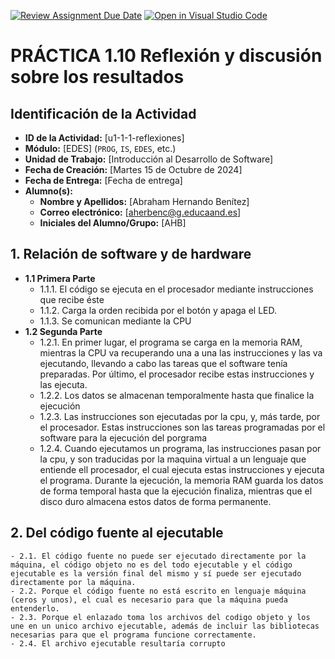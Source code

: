 [![Review Assignment Due Date](https://classroom.github.com/assets/deadline-readme-button-22041afd0340ce965d47ae6ef1cefeee28c7c493a6346c4f15d667ab976d596c.svg)](https://classroom.github.com/a/Z6NE2ogx)
[![Open in Visual Studio Code](https://classroom.github.com/assets/open-in-vscode-2e0aaae1b6195c2367325f4f02e2d04e9abb55f0b24a779b69b11b9e10269abc.svg)](https://classroom.github.com/online_ide?assignment_repo_id=16551536&assignment_repo_type=AssignmentRepo)
# PRÁCTICA 1.10 Reflexión y discusión sobre los resultados
## Identificación de la Actividad
- **ID de la Actividad:** [u1-1-1-reflexiones]
- **Módulo:** [EDES] (`PROG`, `IS`, `EDES`, etc.)
- **Unidad de Trabajo:** [Introducción al Desarrollo de Software]
- **Fecha de Creación:** [Martes 15 de Octubre de 2024]
- **Fecha de Entrega:** [Fecha de entrega]
- **Alumno(s):** 
  - **Nombre y Apellidos:** [Abraham Hernando Benítez]
  - **Correo electrónico:** [aherbenc@g.educaand.es]
  - **Iniciales del Alumno/Grupo:** [AHB]

## 1. Relación de software y de hardware
- **1.1 Primera Parte**
    - 1.1.1. El código se ejecuta en el procesador mediante instrucciones que recibe éste
    - 1.1.2. Carga la orden recibida por el botón y apaga el LED.
    - 1.1.3. Se comunican mediante la CPU
- **1.2 Segunda Parte**
    - 1.2.1. En primer lugar, el programa se carga en la memoria RAM, mientras la CPU va recuperando una a una las instrucciones y las va ejecutando, llevando a cabo las tareas que el software tenía                       preparadas. Por último, el procesador recibe estas instrucciones y las ejecuta.
    - 1.2.2. Los datos se almacenan temporalmente hasta que finalice la ejecución
    - 1.2.3. Las instrucciones son ejecutadas por la cpu, y, más tarde, por el procesador. Estas instrucciones son las tareas programadas por el software para la ejecución del porgrama
    - 1.2.4. Cuando ejecutamos un programa, las instrucciones pasan por la cpu, y son traducidas por la maquina virtual a un lenguaje que entiende ell procesador, el cual ejecuta estas instrucciones y                     ejecuta el programa. Durante la ejecución, la memoria RAM guarda los datos de forma temporal hasta que la ejecución finaliza, mientras que el disco duro almacena estos datos de forma permanente.
## 2. Del código fuente al ejecutable
    - 2.1. El código fuente no puede ser ejecutado directamente por la máquina, el código objeto no es del todo ejecutable y el código ejecutable es la versión final del mismo y sí puede ser ejecutado                   directamente por la máquina.
    - 2.2. Porque el código fuente no está escrito en lenguaje máquina (ceros y unos), el cual es necesario para que la máquina pueda entenderlo.
    - 2.3. Porque el enlazado toma los archivos del codigo objeto y los une en un unico archivo ejecutable, además de incluir las bibliotecas necesarias para que el programa funcione correctamente.
    - 2.4. El archivo ejecutable resultaría corrupto
